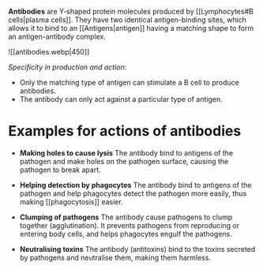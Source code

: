 **Antibodies** are Y-shaped protein molecules produced by [[Lymphocytes#B cells|plasma cells]]. They have <span class="hi-blue">two identical antigen-binding sites</span>, which allows it to bind to an [[Antigens|antigen]] having a matching shape to form an antigen-antibody complex.

![[antibodies.webp|450]]

*Specificity in production and action*:
- Only the <span class="hi-green">matching type</span> of antigen can stimulate a B cell to produce antibodies.
- The antibody can only act against a <span class="hi-green">particular type of antigen</span>.

# Examples for actions of antibodies
- **Making holes to cause lysis**
  The antibody bind to antigens of the pathogen and <span class="hi-green">make holes</span> on the pathogen surface, causing the pathogen to break apart.

- **Helping detection by phagocytes**
  The antibody bind to antigens of the pathogen and help phagocytes detect the pathogen more easily, thus making [[phagocytosis]] easier.

- **Clumping of pathogens**
  The antibody cause pathogens to clump together (<span class="hi-blue">agglutination</span>). It <span class="hi-green">prevents pathogens from reproducing or entering body cells</span>, and helps phagocytes engulf the pathogens.

- **Neutralising toxins**
  The antibody (antitoxins) bind to the <span class="hi-blue">toxins</span> secreted by pathogens and <span class="hi-green">neutralise</span> them, making them harmless.
